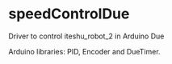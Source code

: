 # speedControlDue
Driver to control iteshu_robot_2 in Arduino Due

Arduino libraries: PID, Encoder and DueTimer.
